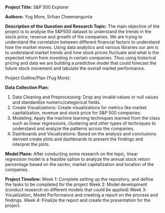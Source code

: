 **Project Title:** S&P 500 Explorer

**Authors:** Yug More, Srihan Cheemangunta

**Description of the Question and Research Topic:**
The main objective of the project is to analyse the S&P500 dataset to understand the trends in the stock price, revenue and growth of the companies. We are trying to understand the correlation between different financial factors to understand how the market moves. Using data analytics and various libraries our aim is to understand market trends and how stock prices fluctuate and what is the expected return from investing in certain companies. Thus using historical pricing and data we are building a predictive model that could forecast the future stock movement and tabulate the overall market performance. 

Project Outline/Plan (Yug More):

**Data Collection Plan:**
1. Data Cleaning and Preprocessing: Drop any invalid values or null values and standardize numeric/categorical fields.
2. Create Visualizations: Create visualizations for metrics like market capitalization, revenue and stock price for S&P 500 companies.
3. Modeling: Apply the machine learning techniques learned from the class such as linear regressions, clustering and other types of techniques to understand and analyze the patterns across
the companies.
5. Dashboards and Visualizations: Based on the analysis and conclusions derived create plots and dashboards to present the findings and interpret the plots.

**Model Plans:**
After conducting some research on the topic, linear regression model is a feasible option to analyze the annual stock return percentage based on the sector, market capitalization and location of the companies.  
  
**Project Timeline:**
Week 1: Complete setting up the repository, and define the tasks to be completed for the project
Week 2: Model development (conduct research on different models that could be applied)
Week 3: Visualization, Model Performance and creating a report on the process and findings.
Week 4: Finalize the report and create the presentation for the project.






